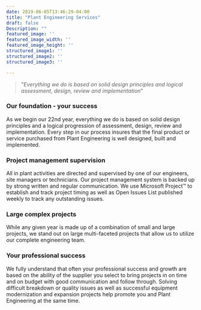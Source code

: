 ```yaml
---
date: 2019-06-05T13:46:29-04:00
title: "Plant Engineering Services"
draft: false
Description: ""
featured_image: ''
featured_image_width: ''
featured_image_height: ''
structured_image1: ''
structured_image2: ''
structured_image3: ''

---
```



> "*Everything we do is based on solid design principles and logical assessment, design, review and implementation*"  

### Our foundation - your success  

As we begin our 22nd year, everything we do is based on solid design principles and a logical progression of assessment, design, review and implementation. Every step in our process insures that the final product or service purchased from Plant Engineering is well designed, built and implemented.

### Project management supervision

All in plant activities are directed and supervised by one of our engineers, site managers or technicians. Our project management system is backed up by strong written and regular communication. We use Microsoft Project™ to establish and track project timing as well as Open Issues List published weekly to track any outstanding issues.

### Large complex projects

While any given year is made up of a combination of small and large projects, we stand out on large multi-faceted projects that allow us to utilize our complete engineering team.

### Your professional success

We fully understand that often your professional success and growth are based on the ability of the supplier you select to bring projects in on time and on budget with good communication and follow through. Solving difficult breakdown or quality issues as well as successful equipment modernization and expansion projects help promote you and Plant Engineering at the same time.

